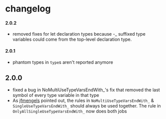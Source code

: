 # changelog

#### 2.0.2

- removed fixes for let declaration types because -\_ suffixed type variables could come from the top-level declaration type.

#### 2.0.1

- phantom types in `type`s aren't reported anymore

## 2.0.0

- fixed a bug in NoMultiUseTypeVarsEndWith_'s fix that removed the last symbol of every type variable in that type
- As [jfmengels](https://github.com/jfmengels) pointed out, the rules in `NoMultiUseTypeVarsEndWith_` & `SingleUseTypeVarsEndWith_` should always be used together. The rule in `OnlyAllSingleUseTypeVarsEndWith_` now does both jobs

